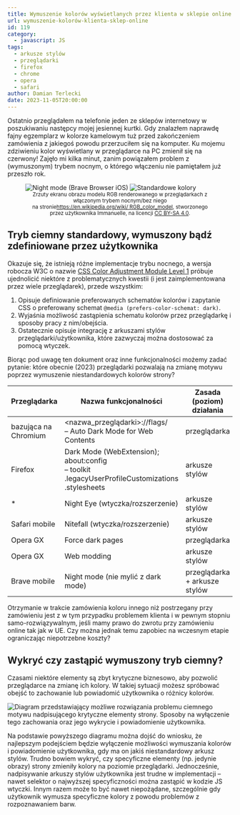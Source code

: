 ```yaml
---
title: Wymuszenie kolorów wyświetlanych przez klienta w sklepie online
url: wymuszenie-kolorów-klienta-sklep-online
id: 119
category:
  - javascript: JS
tags:
  - arkusze stylów
  - przeglądarki
  - firefox
  - chrome
  - opera
  - safari
author: Damian Terlecki
date: 2023-11-05T20:00:00
---
```


Ostatnio przeglądałem na telefonie jeden ze sklepów internetowy w poszukiwaniu następcy mojej jesiennej kurtki.
Gdy znalazłem naprawdę fajny egzemplarz w kolorze kamelowym tuż przed zakończeniem zamówienia z jakiegoś powodu przerzuciłem się na komputer.
Ku mojemu zdziwieniu kolor wyświetlany w przeglądarce na PC zmienił się na czerwony! Zajęło mi kilka minut, zanim
powiązałem problem z (wymuszonym) trybem nocnym, o którego włączeniu nie pamiętałem już przeszło rok.

<figure class="flex">
<img src="/img/hq/filtered-dark-mode.png" alt="Night mode (Brave Browser iOS)" title="Night mode (Brave Browser iOS)">
<img src="/img/hq/standard-dark-mode.png" alt="Standardowe kolory" title="Standardowe kolory">
<center>
  <figcaption><small>Zrzuty ekranu obrazu modelu RGB renderowanego w przeglądarkach z włączonym trybem nocnym/bez niego<br/>na stronie<a href="https://en.wikipedia.org/wiki/RGB_color_model">https://en.wikipedia.org/wiki/ RGB_color_model</a>, stworzonego przez użytkownika Immanuelle, na licencji <a href="https://creativecommons.org/licenses/by-sa/4.0/#">CC BY-SA 4.0</a>.</small></figcaption>
</center>
</figure>

## Tryb ciemny standardowy, wymuszony bądź zdefiniowane przez użytkownika

Okazuje się, że istnieją różne implementacje trybu nocnego, a wersja robocza W3C o nazwie [CSS Color Adjustment Module Level 1](https://www.w3.org/TR/css-color-adjust-1/)
próbuje ujednolicić niektóre z problematycznych kwestii (i jest zaimplementowana przez wiele przeglądarek), przede wszystkim:
1. Opisuje definiowanie preferowanych schematów kolorów i zapytanie CSS o preferowany schemat `@media (prefers-color-schemat: dark)`.
2. Wyjaśnia możliwość zastąpienia schematu kolorów przez przeglądarkę i sposoby pracy z nim/obejścia.
3. Ostatecznie opisuje integrację z arkuszami stylów przeglądarki/użytkownika, które zazwyczaj można dostosować za pomocą wtyczek.

Biorąc pod uwagę ten dokument oraz inne funkcjonalności możemy zadać pytanie: które obecnie (2023) przeglądarki 
pozwalają na zmianę motywu poprzez wymuszenie niestandardowych kolorów strony?

| Przeglądarka         | Nazwa funkcjonalności                                                                                          | Zasada (poziom) działania         |
|----------------------|----------------------------------------------------------------------------------------------------------------|-----------------------------------|
| bazująca na Chromium | \<nazwa_przeglądarki\>://flags/</br>– Auto Dark Mode for Web Contents                                          | przeglądarka                      |
| Firefox              | Dark Mode (WebExtension);</br>about:config</br>– toolkit<wbr>.legacyUserProfileCustomizations<wbr>.stylesheets | arkusze stylów                    |
| *                    | Night Eye (wtyczka/rozszerzenie)                                                                               | arkusze stylów                    |
| Safari mobile        | Nitefall (wtyczka/rozszerzenie)                                                                                | arkusze stylów                    |
| Opera GX             | Force dark pages                                                                                               | przeglądarka                      |
| Opera GX             | Web modding                                                                                                    | arkusze stylów                    |
| Brave mobile         | Night mode (nie mylić z dark mode)                                                                             | przeglądarka</br>+ arkusze stylów |


Otrzymanie w trakcie zamówienia koloru innego niż postrzegany przy zamówieniu jest z w tym przypadku problemem klienta
i w pewnym stopniu samo-rozwiązywalnym, jeśli mamy prawo do zwrotu przy zamówieniu online tak jak w UE.
Czy można jednak temu zapobiec na wczesnym etapie ograniczając niepotrzebne koszty?

## Wykryć czy zastąpić wymuszony tryb ciemny?

Czasami niektóre elementy są zbyt krytyczne biznesowo, aby pozwolić przeglądarce na zmianę ich kolory.
W takiej sytuacji możesz spróbować obejść to zachowanie lub powiadomić użytkownika o różnicy kolorów.

<img src="/img/hq/problem-ciemnego-motywu.svg" alt="Diagram przedstawiający możliwe rozwiązania problemu ciemnego motywu nadpisującego krytyczne elementy strony. Sposoby na wyłączenie tego zachowania oraz jego wykrycie i powiadomienie użytkownika." title="Potencjalne rozwiązania problemu ciemnego motywu nadpisującego kolory krytycznych elementów strony">

Na podstawie powyższego diagramu można dojść do wniosku, że najlepszym podejściem
będzie wyłączenie możliwości wymuszania kolorów i powiadomienie użytkownika, gdy ma on jakiś niestandardowy
arkusz stylów. Trudno bowiem wykryć, czy specyficzne elementy (np. jedynie obrazy) strony zmieniły kolory na poziomie przeglądarki.
Jednocześnie, nadpisywanie arkuszy stylów użytkownika jest trudne w implementacji
– nawet selektor o najwyższej specyficzności można zastąpić w kodzie JS wtyczki.
Innym razem może to być nawet niepożądane, szczególnie gdy użytkownik wymusza specyficzne kolory z powodu problemów z rozpoznawaniem barw.
